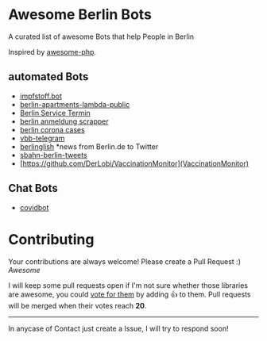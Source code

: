 # Awesome Berlin Bots 

A curated list of awesome Bots that help People in Berlin

Inspired by [awesome-php](https://github.com/ziadoz/awesome-php).

## automated Bots
- [impfstoff.bot](https://github.com/guicheffer/impfstoff.bot)
- [berlin-apartments-lambda-public](https://github.com/AvraamMavridis/berlin-apartments-lambda-public)
- [Berlin Service Termin](https://github.com/inverse/termin)
- [berlin anmeldung scrapper](https://github.com/dgmora/berlin_anmeldung_scrapper)
- [berlin corona cases](https://github.com/knudmoeller/berlin_corona_cases)
- [vbb-telegram](https://github.com/derhuerst/vbb-telegram)
- [berlinglish](https://github.com/viniciuskneves/berlinglish) *news from Berlin.de to Twitter
- [sbahn-berlin-tweets](https://github.com/derhuerst/sbahn-berlin-tweets)
- [https://github.com/DerLobi/VaccinationMonitor](VaccinationMonitor)
    
## Chat Bots
- [covidbot](https://github.com/eknoes/covidbot)


# Contributing

Your contributions are always welcome! Please create a Pull Request :) *Awesome*

I will keep some pull requests open if I'm not sure whether those libraries are awesome, you could [vote for them](https://github.com/conradkirschner/awesome-bots-berlin/pulls) by adding :+1: to them. Pull requests will be merged when their votes reach **20**.

- - -
In anycase of Contact just create a Issue, I will try to respond soon!
